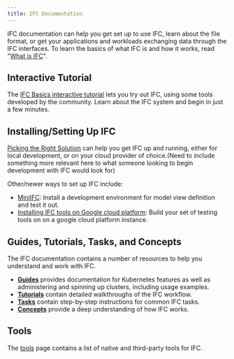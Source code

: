 ```yaml
---
title: IFC Documentation
---
```


<p>IFC documentation can help you get set up to use IFC, learn about the file format, or get your applications and workloads exchanging data through the IFC interfaces. To learn the basics of what IFC is and how it works, read "<a href="/docs/whatisIFC/">What is IFC</a>".</p>

<h2>Interactive Tutorial</h2>

<p>The <a href="/docs/tutorials/IFC-basics/">IFC Basics interactive tutorial</a> lets you try out IFC, using some tools developed by the community. Learn about the IFC system and begin in just a few minutes.</p>

<h2>Installing/Setting Up IFC</h2>

<p><a href="/docs/getting-started-guides/">Picking the Right Solution</a> can help you get IFC up and running, either for local development, or on your cloud provider of choice.(Need to include something more relevant here to what someone looking to begin development with IFC would look for)</p>

<p>Other/newer ways to set up IFC include:</p>
<ul>
<li><a href="/docs/getting-started-guides/minikube/">MiniIFC</a>: Install a development environment for model view definition and test it out.</li>
<li><a href="/docs/getting-started-guides/kops/">Installing IFC tools on Google cloud platform</a>: Build your set of testing tools on on a google cloud platform instance.</li>
</ul>

<h2>Guides, Tutorials, Tasks, and Concepts</h2>

<p>The IFC documentation contains a number of resources to help you understand and work with IFC.</p>
<ul>
<li><b><a href="/docs/user-guide/expressToOwl">Guides</a></b> provides documentation for Kubernetes features as well as administering and spinning up clusters, including usage examples.</li>
<li><b><a href="/docs/tutorials/">Tutorials</a></b> contain detailed walkthroughs of the IFC workflow.</li>
<li><b><a href="/docs/tasks/">Tasks</a></b> contain step-by-step instructions for common IFC tasks.</li>
<li><b><a href="/docs/concepts/">Concepts</a></b> provide a deep understanding of how IFC works.</li>
</ul>

<h2>Tools</h2>

<p>The <a href="/docs/tools/">tools</a> page contains a list of native and third-party tools for IFC.</p>
